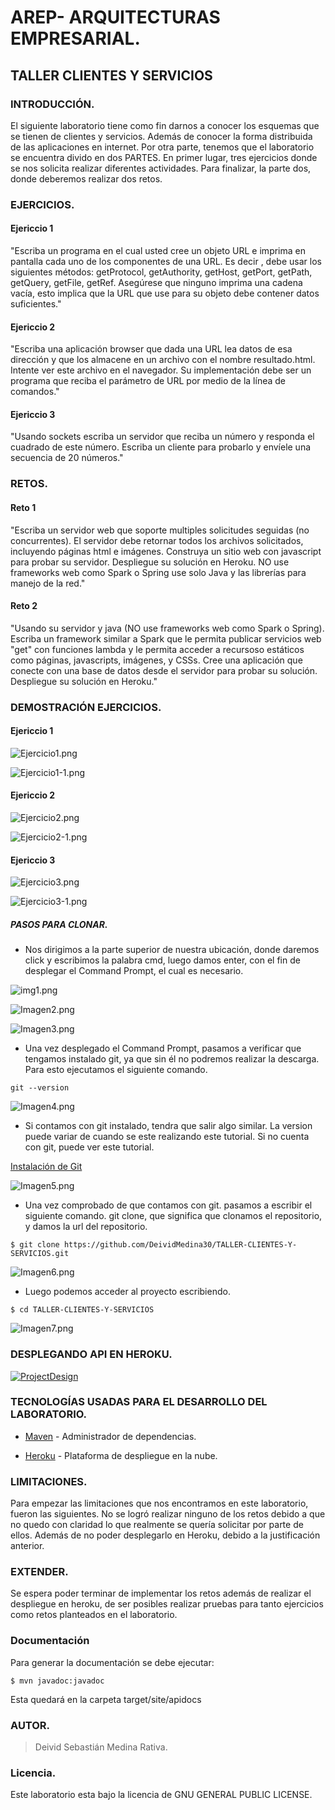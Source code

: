 # AREP- ARQUITECTURAS EMPRESARIAL.

## TALLER CLIENTES Y SERVICIOS

### INTRODUCCIÓN.

El siguiente laboratorio tiene como fin darnos a conocer los esquemas que se tienen de clientes y servicios. 
Además de conocer la forma distribuida de las aplicaciones en internet. Por otra parte, 
tenemos que el laboratorio se encuentra divido en dos PARTES. En primer lugar, tres ejercicios donde se nos solicita realizar diferentes actividades.
Para finalizar, la parte dos, donde deberemos realizar dos retos.

### EJERCICIOS.

#### Ejericcio 1

"Escriba un programa en el cual usted cree un objeto URL e imprima en pantalla cada uno de los componentes de una URL.
Es decir , debe usar los siguientes métodos: getProtocol, getAuthority, getHost, getPort, getPath, getQuery, getFile,
getRef. Asegúrese que ninguno imprima una cadena vacía, esto implica que la URL que use para su objeto debe contener
datos suficientes."

#### Ejericcio 2

"Escriba una aplicación browser que dada una URL lea datos de esa dirección y que los almacene en un archivo con el nombre
resultado.html. Intente ver este archivo en el navegador. Su implementación debe ser un programa que reciba el parámetro
de URL por medio de la línea de comandos."

#### Ejericcio 3

"Usando sockets escriba un servidor que reciba un número y responda el cuadrado de este número. Escriba un cliente para probarlo
y envíele una secuencia de 20 números."

### RETOS.

#### Reto 1

"Escriba un servidor web que soporte multiples solicitudes seguidas (no concurrentes). El servidor debe retornar todos
los archivos solicitados, incluyendo páginas html e imágenes. Construya un sitio web con javascript para probar su 
servidor. Despliegue su solución en Heroku. NO use frameworks web como Spark o Spring use solo Java y las librerías
para manejo de la red."

#### Reto 2

"Usando su servidor y java (NO use frameworks web como Spark o Spring). Escriba un framework similar a Spark que le
permita publicar servicios web "get" con funciones lambda y le permita acceder a recursoso estáticos como páginas,
javascripts, imágenes, y CSSs. Cree una aplicación que conecte con una base de datos desde el servidor para probar
su solución. Despliegue su solución en Heroku."

### DEMOSTRACIÓN EJERCICIOS.

#### Ejericcio 1

![Ejercicio1.png](https://i.postimg.cc/D0BywD3r/Ejercicio1.png)

![Ejercicio1-1.png](https://i.postimg.cc/Kc6ynxJ1/Ejercicio1-1.png)

#### Ejericcio 2

![Ejercicio2.png](https://i.postimg.cc/L8v70pBB/Ejercicio2.png)

![Ejercicio2-1.png](https://i.postimg.cc/tgYrSVgp/Ejercicio2-1.png)

#### Ejericcio 3

![Ejercicio3.png](https://i.postimg.cc/SQ7GGGGc/Ejercicio3.png)

![Ejercicio3-1.png](https://i.postimg.cc/HnBX1BSK/Ejercicio3-1.png)

##### PASOS PARA CLONAR.

-  Nos dirigimos a la parte superior de nuestra ubicación, donde daremos click y escribimos la palabra cmd, luego damos enter, con el fin de desplegar 
el Command Prompt, el cual es necesario.

![img1.png](https://i.postimg.cc/GmSNVZZL/img1.png)

![Imagen2.png](https://i.postimg.cc/vB5N1DDT/Imagen2.png)

![Imagen3.png](https://i.postimg.cc/T3hNVthZ/Imagen3.png)

- Una vez desplegado el Command Prompt, pasamos a verificar que tengamos instalado git, ya que sin él no podremos realizar la descarga.
Para esto ejecutamos el siguiente comando.

`git --version`

![Imagen4.png](https://i.postimg.cc/nh5R0qDM/Imagen4.png)

- Si contamos con git instalado, tendra que salir algo similar. La version puede variar de cuando se este realizando este tutorial. 
Si no cuenta con git, puede ver este tutorial.

[Instalación de Git][id/name] 

[id/name]: https://www.youtube.com/watch?v=cYLapo1FFmA

![Imagen5.png](https://i.postimg.cc/fR6CxZG9/Imagen5.png)

-  Una vez comprobado de que contamos con git. pasamos a escribir el siguiente comando. git clone, 
que significa que clonamos el repositorio, y damos la url del repositorio.

`$ git clone https://github.com/DeividMedina30/TALLER-CLIENTES-Y-SERVICIOS.git`

![Imagen6.png](https://i.postimg.cc/gjkHY0Zf/Imagen6.png)

- Luego podemos acceder al proyecto escribiendo.

`$ cd TALLER-CLIENTES-Y-SERVICIOS`

![Imagen7.png](https://i.postimg.cc/ZKnx2CZN/Imagen7.png)

### DESPLEGANDO API EN HEROKU.

[![ProjectDesign](https://www.herokucdn.com/deploy/button.png)]()


### TECNOLOGÍAS USADAS PARA EL DESARROLLO DEL LABORATORIO.

* [Maven](https://maven.apache.org/) - Administrador de dependencias.

* [Heroku](https://heroku.com) - Plataforma de despliegue en la nube.

### LIMITACIONES.

Para empezar las limitaciones que nos encontramos en este laboratorio, fueron las siguientes.
No se logró realizar ninguno de los retos debido a que no quedo con claridad lo que realmente se
quería solicitar por parte de ellos. Además de no poder desplegarlo en Heroku, debido a la justificación
anterior.

### EXTENDER.

Se espera poder terminar de implementar los retos además de realizar el despliegue en heroku, de
ser posibles realizar pruebas para tanto ejercicios como retos planteados en el laboratorio.

### Documentación

Para generar la documentación se debe ejecutar:
    
`$ mvn javadoc:javadoc`

Esta quedará en la carpeta target/site/apidocs
 
### AUTOR.

> Deivid Sebastián Medina Rativa. 

### Licencia.

Este laboratorio esta bajo la licencia de GNU GENERAL PUBLIC LICENSE.

